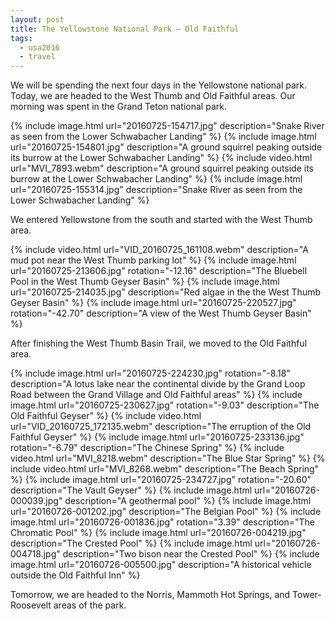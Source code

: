 ```yaml
---
layout: post
title: The Yellowstone National Park – Old Faithful
tags:
  - usa2016
  - travel
---
```


We will be spending the next four days in the Yellowstone national park. Today, we are headed to the West Thumb and Old Faithful areas. Our morning was spent in the Grand Teton national park.

  {% include image.html url="20160725-154717.jpg"
     description="Snake River as seen from the Lower Schwabacher Landing" %}
  {% include image.html url="20160725-154801.jpg"
     description="A ground squirrel peaking outside its burrow at the Lower Schwabacher Landing" %}
  {% include video.html url="MVI_7893.webm"
     description="A ground squirrel peaking outside its burrow at the Lower Schwabacher Landing" %}
  {% include image.html url="20160725-155314.jpg"
     description="Snake River as seen from the Lower Schwabacher Landing" %}

We entered Yellowstone from the south and started with the West Thumb area.

  {% include video.html url="VID_20160725_161108.webm"
     description="A mud pot near the West Thumb parking lot" %}
  {% include image.html url="20160725-213606.jpg" rotation="-12.16"
     description="The Bluebell Pool in the West Thumb Geyser Basin" %}
  {% include image.html url="20160725-214035.jpg"
     description="Red algae in the the West Thumb Geyser Basin" %}
  {% include image.html url="20160725-220527.jpg" rotation="-42.70"
     description="A view of the West Thumb Geyser Basin" %}

After finishing the West Thumb Basin Trail, we moved to the Old Faithful area.

  {% include image.html url="20160725-224230.jpg" rotation="-8.18"
     description="A lotus lake near the continental divide by the Grand Loop Road between the Grand Village and Old Faithful areas" %}
  {% include image.html url="20160725-230627.jpg" rotation="-9.03"
     description="The Old Faithful Geyser" %}
  {% include video.html url="VID_20160725_172135.webm"
     description="The erruption of the Old Faithful Geyser" %}
  {% include image.html url="20160725-233136.jpg" rotation="-6.79"
     description="The Chinese Spring" %}
  {% include video.html url="MVI_8218.webm"
     description="The Blue Star Spring" %}
  {% include video.html url="MVI_8268.webm"
     description="The Beach Spring" %}
  {% include image.html url="20160725-234727.jpg" rotation="-20.60"
     description="The Vault Geyser" %}
  {% include image.html url="20160726-000039.jpg"
     description="A geothermal pool" %}
  {% include image.html url="20160726-001202.jpg"
     description="The Belgian Pool" %}
  {% include image.html url="20160726-001836.jpg" rotation="3.39"
     description="The Chromatic Pool" %}
  {% include image.html url="20160726-004219.jpg"
     description="The Crested Pool" %}
  {% include image.html url="20160726-004718.jpg"
     description="Two bison near the Crested Pool" %}
  {% include image.html url="20160726-005500.jpg"
     description="A historical vehicle outside the Old Faithful Inn" %}

Tomorrow, we are headed to the Norris, Mammoth Hot Springs, and Tower-Roosevelt areas of the park.
